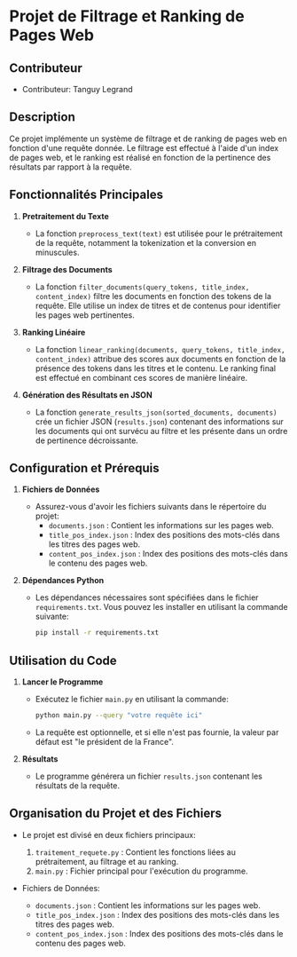 # Projet de Filtrage et Ranking de Pages Web

## Contributeur
- Contributeur: Tanguy Legrand

## Description
Ce projet implémente un système de filtrage et de ranking de pages web en fonction d'une requête donnée. Le filtrage est effectué à l'aide d'un index de pages web, et le ranking est réalisé en fonction de la pertinence des résultats par rapport à la requête.

## Fonctionnalités Principales

1. **Pretraitement du Texte**
   - La fonction `preprocess_text(text)` est utilisée pour le prétraitement de la requête, notamment la tokenization et la conversion en minuscules.

2. **Filtrage des Documents**
   - La fonction `filter_documents(query_tokens, title_index, content_index)` filtre les documents en fonction des tokens de la requête. Elle utilise un index de titres et de contenus pour identifier les pages web pertinentes.

3. **Ranking Linéaire**
   - La fonction `linear_ranking(documents, query_tokens, title_index, content_index)` attribue des scores aux documents en fonction de la présence des tokens dans les titres et le contenu. Le ranking final est effectué en combinant ces scores de manière linéaire.

4. **Génération des Résultats en JSON**
   - La fonction `generate_results_json(sorted_documents, documents)` crée un fichier JSON (`results.json`) contenant des informations sur les documents qui ont survécu au filtre et les présente dans un ordre de pertinence décroissante.

## Configuration et Prérequis

1. **Fichiers de Données**
   - Assurez-vous d'avoir les fichiers suivants dans le répertoire du projet:
     - `documents.json` : Contient les informations sur les pages web.
     - `title_pos_index.json` : Index des positions des mots-clés dans les titres des pages web.
     - `content_pos_index.json` : Index des positions des mots-clés dans le contenu des pages web.

2. **Dépendances Python**
   - Les dépendances nécessaires sont spécifiées dans le fichier `requirements.txt`. Vous pouvez les installer en utilisant la commande suivante:
     ```bash
     pip install -r requirements.txt
     ```

## Utilisation du Code

1. **Lancer le Programme**
   - Exécutez le fichier `main.py` en utilisant la commande:
     ```bash
     python main.py --query "votre requête ici"
     ```
   - La requête est optionnelle, et si elle n'est pas fournie, la valeur par défaut est "le président de la France".

2. **Résultats**
   - Le programme générera un fichier `results.json` contenant les résultats de la requête.

## Organisation du Projet et des Fichiers

- Le projet est divisé en deux fichiers principaux:
  1. `traitement_requete.py` : Contient les fonctions liées au prétraitement, au filtrage et au ranking.
  2. `main.py` : Fichier principal pour l'exécution du programme.

- Fichiers de Données:
  - `documents.json` : Contient les informations sur les pages web.
  - `title_pos_index.json` : Index des positions des mots-clés dans les titres des pages web.
  - `content_pos_index.json` : Index des positions des mots-clés dans le contenu des pages web.

